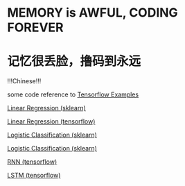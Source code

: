
# MEMORY is AWFUL, CODING FOREVER

# 记忆很丢脸，撸码到永远

!!!Chinese!!!

some code reference to [Tensorflow Examples](https://github.com/aymericdamien/TensorFlow-Examples)

[Linear Regression (sklearn)](LinearRegression/sklearn_version.ipynb)

[Linear Regression (tensorflow)](LinearRegression/tensorflow_version.ipynb)

[Logistic Classification (sklearn)](LogisticClassification/sklearn_version.ipynb)

[Logistic Classification (sklearn)](LogisticClassification/tensorflow_version.ipynb)

[RNN (tensorflow)](RNN/RNN.ipynb)

[LSTM (tensorflow)](RNN/LSTM.ipynb)




